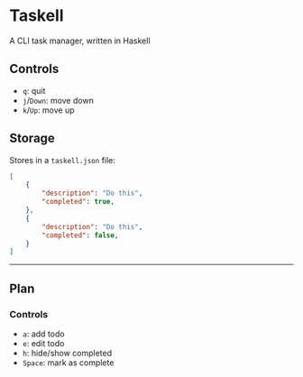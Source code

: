 # Taskell

A CLI task manager, written in Haskell

## Controls

- `q`: quit
- `j`/`Down`: move down
- `k`/`Up`: move up

## Storage

Stores in a `taskell.json` file:

```json
[
    {
        "description": "Do this",
        "completed": true,
    },
    {
        "description": "Do this",
        "completed": false,
    }
]
```

---

## Plan

### Controls

- `a`: add todo
- `e`: edit todo
- `h`: hide/show completed
- `Space`: mark as complete
